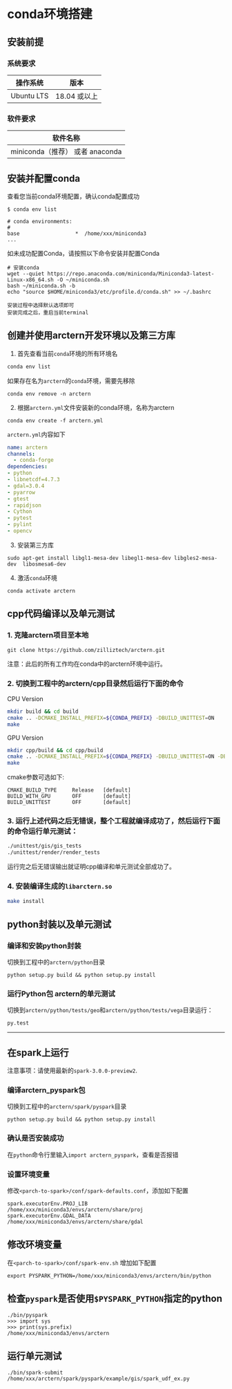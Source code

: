 # conda环境搭建

## 安装前提

### 系统要求

| 操作系统    | 版本          |
| ---------- | ------------ |
| Ubuntu LTS | 18.04 或以上  |

### 软件要求

| 软件名称                    |
| -------------------------- |
| miniconda（推荐） 或者 anaconda     |

## 安装并配置conda

查看您当前conda环境配置，确认conda配置成功
```shell
$ conda env list

# conda environments: 
#
base                  *  /home/xxx/miniconda3
...
```

如未成功配置Conda，请按照以下命令安装并配置Conda
```shell
# 安装conda
wget --quiet https://repo.anaconda.com/miniconda/Miniconda3-latest-Linux-x86_64.sh -O ~/miniconda.sh
bash ~/miniconda.sh -b
echo "source $HOME/miniconda3/etc/profile.d/conda.sh" >> ~/.bashrc

安装过程中选择默认选项即可
安装完成之后，重启当前terminal
```

## 创建并使用arctern开发环境以及第三方库
1. 首先查看当前`conda`环境的所有环境名
```bash
conda env list
```  
如果存在名为`arctern`的`conda`环境，需要先移除  
```
conda env remove -n arctern
````  
2. 根据`arctern.yml`文件安装新的conda环境，名称为arctern  
```
conda env create -f arctern.yml
```
`arctern.yml`内容如下
```yml
name: arctern
channels:
  - conda-forge
dependencies:
- python
- libnetcdf=4.7.3
- gdal=3.0.4
- pyarrow
- gtest
- rapidjson
- Cython
- pytest
- pylint
- opencv
```  
3. 安装第三方库
```
sudo apt-get install libgl1-mesa-dev libegl1-mesa-dev libgles2-mesa-dev  libosmesa6-dev
```
4. 激活`conda`环境  
```
conda activate arctern
```



## cpp代码编译以及单元测试

### 1. 克隆arctern项目至本地  
```
git clone https://github.com/zilliztech/arctern.git
```
注意：此后的所有工作均在conda中的arctern环境中运行。

### 2. 切换到工程中的arctern/cpp目录然后运行下面的命令  

CPU Version
```bash
mkdir build && cd build
cmake .. -DCMAKE_INSTALL_PREFIX=${CONDA_PREFIX} -DBUILD_UNITTEST=ON
make
```

GPU Version
```bash
mkdir cpp/build && cd cpp/build
cmake .. -DCMAKE_INSTALL_PREFIX=${CONDA_PREFIX} -DBUILD_UNITTEST=ON -DBUILD_WITH_GPU=ON
make
```

cmake参数可选如下:
```
CMAKE_BUILD_TYPE     Release   [default]
BUILD_WITH_GPU       OFF       [default]
BUILD_UNITTEST       OFF       [default]
```

### 3. 运行上述代码之后无错误，整个工程就编译成功了，然后运行下面的命令运行单元测试：  
```bash
./unittest/gis/gis_tests
./unittest/render/render_tests
```
运行完之后无错误输出就证明cpp编译和单元测试全部成功了。

### 4. 安装编译生成的`libarctern.so`
```bash
make install
```

## python封装以及单元测试

### 编译和安装python封装

切换到工程中的`arctern/python`目录
```
python setup.py build && python setup.py install
```

### 运行Python包 arctern的单元测试
切换到`arctern/python/tests/geo`和`arctern/python/tests/vega`目录运行：
```
py.test
```
----

## 在spark上运行

注意事项：请使用最新的`spark-3.0.0-preview2`.

### 编译arctern_pyspark包
切换到工程中的`arctern/spark/pyspark`目录
```
python setup.py build && python setup.py install
```

### 确认是否安装成功  
在`python`命令行里输入`import arctern_pyspark`，查看是否报错

### 设置环境变量

修改`<parch-to-spark>/conf/spark-defaults.conf`，添加如下配置
```
spark.executorEnv.PROJ_LIB /home/xxx/miniconda3/envs/arctern/share/proj
spark.executorEnv.GDAL_DATA /home/xxx/miniconda3/envs/arctern/share/gdal
```

## 修改环境变量  
在`<parch-to-spark>/conf/spark-env.sh` 增加如下配置
```
export PYSPARK_PYTHON=/home/xxx/miniconda3/envs/arctern/bin/python
```

## 检查`pyspark`是否使用`$PYSPARK_PYTHON`指定的python
```
./bin/pyspark
>>> import sys
>>> print(sys.prefix)
/home/xxx/miniconda3/envs/arctern
```

## 运行单元测试
   
```
./bin/spark-submit /home/xxx/arctern/spark/pyspark/example/gis/spark_udf_ex.py
```
